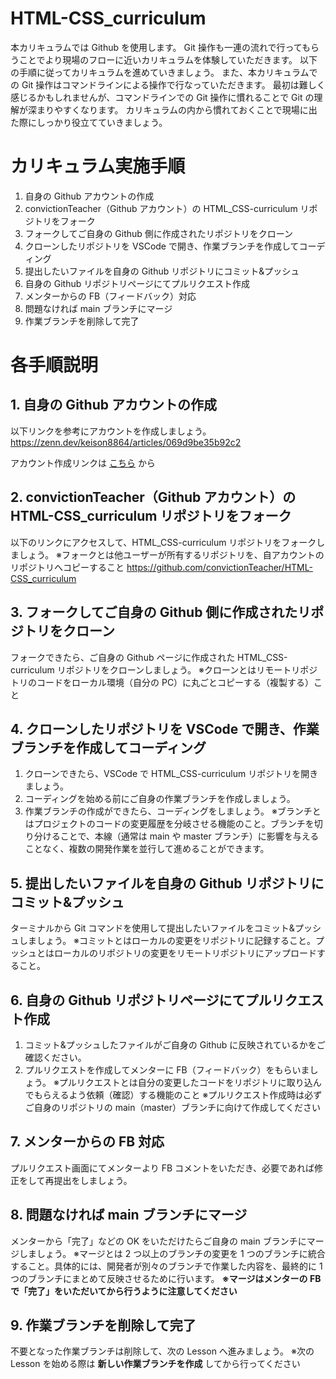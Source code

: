 # HTML-CSS_curriculum

本カリキュラムでは Github を使用します。
Git 操作も一連の流れで行ってもらうことでより現場のフローに近いカリキュラムを体験していただきます。
以下の手順に従ってカリキュラムを進めていきましょう。
また、本カリキュラムでの Git 操作はコマンドラインによる操作で行なっていただきます。
最初は難しく感じるかもしれませんが、コマンドラインでの Git 操作に慣れることで Git の理解が深まりやすくなります。
カリキュラムの内から慣れておくことで現場に出た際にしっかり役立てていきましょう。

# カリキュラム実施手順

1. 自身の Github アカウントの作成
2. convictionTeacher（Github アカウント）の HTML_CSS-curriculum リポジトリをフォーク
3. フォークしてご自身の Github 側に作成されたリポジトリをクローン
4. クローンしたリポジトリを VSCode で開き、作業ブランチを作成してコーディング
5. 提出したいファイルを自身の Github リポジトリにコミット&プッシュ
6. 自身の Github リポジトリページにてプルリクエスト作成
7. メンターからの FB（フィードバック）対応
8. 問題なければ main ブランチにマージ
9. 作業ブランチを削除して完了

# 各手順説明

## 1. 自身の Github アカウントの作成

以下リンクを参考にアカウントを作成しましょう。
https://zenn.dev/keison8864/articles/069d9be35b92c2

アカウント作成リンクは [こちら](https://github.com/) から

## 2. convictionTeacher（Github アカウント）の HTML-CSS_curriculum リポジトリをフォーク

以下のリンクにアクセスして、HTML_CSS-curriculum リポジトリをフォークしましょう。
※フォークとは他ユーザーが所有するリポジトリを、自アカウントのリポジトリへコピーすること
https://github.com/convictionTeacher/HTML-CSS_curriculum

## 3. フォークしてご自身の Github 側に作成されたリポジトリをクローン

フォークできたら、ご自身の Github ページに作成された HTML_CSS-curriculum リポジトリをクローンしましょう。
※クローンとはリモートリポジトリのコードをローカル環境（自分の PC）に丸ごとコピーする（複製する）こと

## 4. クローンしたリポジトリを VSCode で開き、作業ブランチを作成してコーディング

1. クローンできたら、VSCode で HTML_CSS-curriculum リポジトリを開きましょう。
2. コーディングを始める前にご自身の作業ブランチを作成しましょう。
3. 作業ブランチの作成ができたら、コーディングをしましょう。
   ※ブランチとはプロジェクトのコードの変更履歴を分岐させる機能のこと。ブランチを切り分けることで、本線（通常は main や master ブランチ）に影響を与えることなく、複数の開発作業を並行して進めることができます。

## 5. 提出したいファイルを自身の Github リポジトリにコミット&プッシュ

ターミナルから Git コマンドを使用して提出したいファイルをコミット&プッシュしましょう。
※コミットとはローカルの変更をリポジトリに記録すること。プッシュとはローカルのリポジトリの変更をリモートリポジトリにアップロードすること。

## 6. 自身の Github リポジトリページにてプルリクエスト作成

1. コミット&プッシュしたファイルがご自身の Github に反映されているかをご確認ください。
2. プルリクエストを作成してメンターに FB（フィードバック）をもらいましょう。
   ※プルリクエストとは自分の変更したコードをリポジトリに取り込んでもらえるよう依頼（確認）する機能のこと
   ※プルリクエスト作成時は必ずご自身のリポジトリの main（master）ブランチに向けて作成してください

## 7. メンターからの FB 対応

プルリクエスト画面にてメンターより FB コメントをいただき、必要であれば修正をして再提出をしましょう。

## 8. 問題なければ main ブランチにマージ

メンターから「完了」などの OK をいただけたらご自身の main ブランチにマージしましょう。
※マージとは 2 つ以上のブランチの変更を 1 つのブランチに統合すること。具体的には、開発者が別々のブランチで作業した内容を、最終的に 1 つのブランチにまとめて反映させるために行います。
**※マージはメンターの FB で「完了」をいただいてから行うように注意してください**

## 9. 作業ブランチを削除して完了

不要となった作業ブランチは削除して、次の Lesson へ進みましょう。
※次の Lesson を始める際は **新しい作業ブランチを作成** してから行ってください
